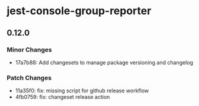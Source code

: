 # jest-console-group-reporter

## 0.12.0

### Minor Changes

- 17a7b88: Add changesets to manage package versioning and changelog

### Patch Changes

- 11a35f0: fix: missing script for github release workflow
- 4fb0759: fix: changeset release action
